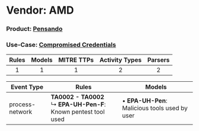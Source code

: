 Vendor: AMD
===========
### Product: [Pensando](../ds_amd_pensando.md)
### Use-Case: [Compromised Credentials](../../../../UseCases/uc_compromised_credentials.md)

| Rules | Models | MITRE TTPs | Activity Types | Parsers |
|:-----:|:------:|:----------:|:--------------:|:-------:|
|   1   |   1    |     1      |       2        |    2    |

| Event Type      | Rules    | Models    |
| ---- | ---- | ---- |
| process-network | <b>TA0002 - TA0002</b><br> ↳ <b>EPA-UH-Pen-F</b>: Known pentest tool used |  • <b>EPA-UH-Pen</b>: Malicious tools used by user |